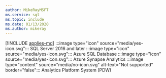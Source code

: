 ```yaml
---
author: MikeRayMSFT
ms.service: sql
ms.topic: include
ms.date: 01/13/2020
ms.author: mikeray
---
```


[!INCLUDE [applies-md](applies-md.md)] :::image type="icon" source="media/yes-icon.svg"::: SQL Server 2016 and later :::image type="icon" source="media/yes-icon.svg"::: Azure SQL Database :::image type="icon" source="media/yes-icon.svg"::: Azure Synapse Analytics :::image type="content" source="media/no-icon.svg" alt-text="Not supported" border="false"::: Analytics Platform System (PDW)

